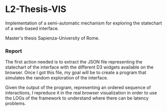 # L2-Thesis-VIS
Implementation of a semi-automatic mechanism for exploring the statechart of a web-based interface.

Master's thesis Sapienza-University of Rome.

### Report
The first action needed is to extract the JSON file representing the statechart of the interface with the different D3 widgets available on the browser. Once I got this file, my goal will be to create a program that simulates the random exploration of the interface. 

Given the output of the program, representing an ordered sequence of interactions, I repreduce it in the real browser visualization in order to use the LOGs of the framework to understand where there can be latency problems.
